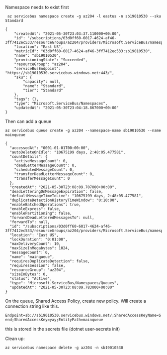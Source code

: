 Namespace needs to exist first 

` az servicebus namespace create -g az204 -l eastus -n sb19010530 --sku Standard`

````
{
    "createdAt": "2021-05-30T23:03:37.110000+00:00",
    "id": "/subscriptions/03d0ff60-6017-4624-af46-3ff7412ec533/resourceGroups/az204/providers/Microsoft.ServiceBus/namespaces/sb19010530",
    "location": "East US",
    "metricId": "03d0ff60-6017-4624-af46-3ff7412ec533:sb19010530",
    "name": "sb19010530",
    "provisioningState": "Succeeded",
    "resourceGroup": "az204",
    "serviceBusEndpoint": "https://sb19010530.servicebus.windows.net:443/",
    "sku": {
        "capacity": null,
        "name": "Standard",
        "tier": "Standard"
    },
    "tags": {},
    "type": "Microsoft.ServiceBus/Namespaces",
    "updatedAt": "2021-05-30T23:04:18.867000+00:00"
}
````

Then can add a queue

`az servicebus queue create -g az204 --namespace-name sb19010530 --name mainqueue`

````
{
  "accessedAt": "0001-01-01T00:00:00",
  "autoDeleteOnIdle": "10675199 days, 2:48:05.477581",
  "countDetails": {
    "activeMessageCount": 0,
    "deadLetterMessageCount": 0,
    "scheduledMessageCount": 0,
    "transferDeadLetterMessageCount": 0,
    "transferMessageCount": 0
  },
  "createdAt": "2021-05-30T23:08:09.707000+00:00",
  "deadLetteringOnMessageExpiration": false,
  "defaultMessageTimeToLive": "10675199 days, 2:48:05.477581",
  "duplicateDetectionHistoryTimeWindow": "0:10:00",
  "enableBatchedOperations": true,
  "enableExpress": false,
  "enablePartitioning": false,
  "forwardDeadLetteredMessagesTo": null,
  "forwardTo": null,
  "id": "/subscriptions/03d0ff60-6017-4624-af46-3ff7412ec533/resourceGroups/az204/providers/Microsoft.ServiceBus/namespaces/sb19010530/queues/mainqueue",
  "location": "East US",
  "lockDuration": "0:01:00",
  "maxDeliveryCount": 10,
  "maxSizeInMegabytes": 1024,
  "messageCount": 0,
  "name": "mainqueue",
  "requiresDuplicateDetection": false,
  "requiresSession": false,
  "resourceGroup": "az204",
  "sizeInBytes": 0,
  "status": "Active",
  "type": "Microsoft.ServiceBus/Namespaces/Queues",
  "updatedAt": "2021-05-30T23:08:09.783000+00:00"
}
````

On the queue, Shared Access Policy, create new policy.
Will create a connection string like this.

`Endpoint=sb://sb19010530.servicebus.windows.net/;SharedAccessKeyName=Send;SharedAccessKey=yay;EntityPath=mainqueue`

this is stored in the secrets file (dotnet user-secrets init)

Clean up:

`az servicebus namespace delete -g az204 -n sb19010530`



